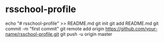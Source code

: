 # rsschool-profile
echo "# rsschool-profile" >> README.md git init git add README.md git commit -m "first commit" git remote add origin https://github.com/your-name/rsschool-profile.git git push -u origin master
